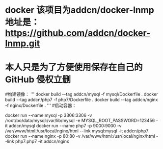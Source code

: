 # docker 该项目为addcn/docker-lnmp 地址是：https://github.com/addcn/docker-lnmp.git
# 本人只是为了方便使用保存在自己的GitHub 侵权立删

#构建镜像：
'''
docker build --tag addcn/mysql -f mysql/Dockerfile .
docker build --tag addcn/php7 -f php7/Dockerfile .
docker build --tag addcn/nginx -f nginx/Dockerfile .
'''
#启动容器：

docker run --name mysql -p 3306:3306 -v /root/bo/data/mysql:/var/lib/mysql -e MYSQL_ROOT_PASSWORD=123456 -it addcn/mysql
docker run --name php7 -p 9000:9000 -v /var/www/html:/usr/local/nginx/html --link mysql:mysql -it addcn/php7
docker run --name nginx -p 80:80 -v /var/www/html:/usr/local/nginx/html --link php7:php7 -it addcn/nginx

